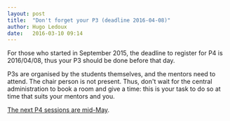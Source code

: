 ```yaml
---
layout: post
title:  "Don't forget your P3 (deadline 2016-04-08)"
author: Hugo Ledoux
date:   2016-03-10 09:14
---
```


For those who started in September 2015, the deadline to register for P4 is 2016/04/08, thus your P3 should be done before that day.

P3s are organised by the students themselves, and the mentors need to attend. 
The chair person is not present.
Thus, don't wait for the central administration to book a room and give a time: this is your task to do so at time that suits your mentors and you.

[The next P4 sessions are mid-May](http://studenten.tudelft.nl/fileadmin/Files/studentenportal/os/BKspecifiek/Afstudeerkalender_2015-2016.pdf).